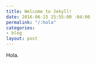 ```yaml
---
title: Welcome to Jekyll!
date: 2016-06-15 15:55:00 -04:00
permalink: "/:hola"
categories:
- blog
layout: post
---
```


Hola.